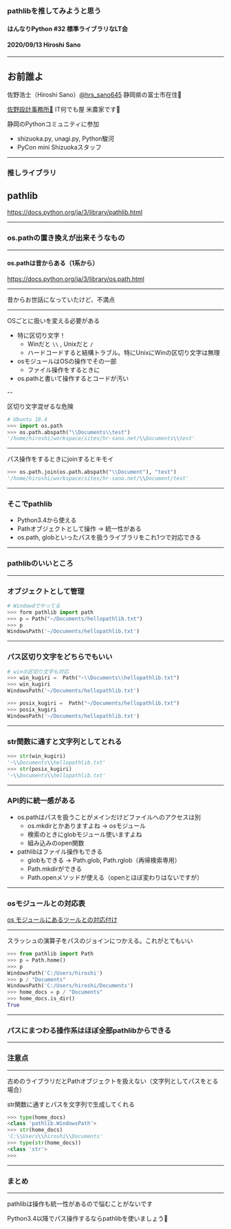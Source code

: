 ### pathlibを推してみようと思う

#### はんなりPython #32 標準ライブラリなLT会

#### 2020/09/13 Hiroshi Sano

---

## お前誰よ

佐野浩士（Hiroshi Sano）[@hrs_sano645](https://twitter.com/hrs_sano645)
静岡県の富士市在住🗻

[佐野設計事務所🚗](https://sano-design.info) IT何でも屋
米農家です🌾

静岡のPythonコミュニティに参加
- shizuoka.py, unagi.py, Python駿河
- PyCon mini Shizuokaスタッフ

---

### 推しライブラリ

## pathlib

https://docs.python.org/ja/3/library/pathlib.html

---

### os.pathの置き換えが出来そうなもの

---

#### os.pathは昔からある（1系から）

https://docs.python.org/ja/3/library/os.path.html

---

昔からお世話になっていたけど、不満点

---

OSごとに扱いを変える必要がある

- 特に区切り文字！
  - Winだと `\\` , Unixだと `/`
  - ハードコードすると結構トラブル。特にUnixにWinの区切り文字は無理
- osモジュールはOSの操作でその一部
  - ファイル操作をするときに
- os.pathと書いて操作するとコードが汚い

--

区切り文字混ぜるな危険

```python
# Ubuntu 18.4
>>> import os.path
>>> os.path.abspath("\\Documents\\test")
'/home/hiroshi/workspace/sites/hr-sano.net/\\Documents\\test'
```

---

パス操作をするときにjoinするとキモイ

```python
>>> os.path.join(os.path.abspath("\\Document"), "test")
'/home/hiroshi/workspace/sites/hr-sano.net/\\Document/test'
```

---

### そこでpathlib

- Python3.4から使える
- Pathオブジェクトとして操作 -> 統一性がある
- os.path, globといったパスを扱うライブラリをこれ1つで対応できる

---

### pathlibのいいところ

---

### オブジェクトとして管理

```python
# Windowdでやってる
>>> form pathlib import path
>>> p = Path("~/Documents/hellopathlib.txt")
>>> p
WindowsPath('~/Documents/hellopathlib.txt')
```

---

### パス区切り文字をどちらでもいい

```python
# winの区切り文字も対応
>>> win_kugiri =  Path("~\\Documents\\hellopathlib.txt")
>>> win_kugiri
WindowsPath('~/Documents/hellopathlib.txt')

>>> posix_kugiri =  Path("~/Documents/hellopathlib.txt")
>>> posix_kugiri
WindowsPath('~/Documents/hellopathlib.txt')

```

---

### str関数に通すと文字列としてとれる

```python
>>> str(win_kugiri)
'~\\Documents\\hellopathlib.txt'
>>> str(posix_kugiri)
'~\\Documents\\hellopathlib.txt'
```

---

### API的に統一感がある

- os.pathはパスを扱うことがメインだけどファイルへのアクセスは別
  - os.mkdirとかありますよね -> osモジュール
  - 検索のときにglobモジュール使いますよね
  - 組み込みのopen関数
- pathlibはファイル操作もできる
  - globもできる -> Path.glob, Path.rglob（再帰検索専用）
  - Path.mkdirができる
  - Path.openメソッドが使える（openとほぼ変わりはないですが）

---

### osモジュールとの対応表

[os モジュールにあるツールとの対応付け](https://docs.python.org/ja/3/library/pathlib.html#correspondence-to-tools-in-the-os-module)

---

スラッシュの演算子をパスのジョインにつかえる。これがとてもいい

```python
>>> from pathlib import Path
>>> p = Path.home()
>>> p
WindowsPath('C:/Users/hiroshi')
>>> p / "Documents"
WindowsPath('C:/Users/hiroshi/Documents')
>>> home_docs = p / "Documents"
>>> home_docs.is_dir()
True
```

---

### パスにまつわる操作系はほぼ全部pathlibからできる

---

### 注意点

---

古めのライブラリだとPathオブジェクトを扱えない（文字列としてパスをとる場合）

str関数に通すとパスを文字列で生成してくれる

```python
>>> type(home_docs)
<class 'pathlib.WindowsPath'>
>>> str(home_docs)       
'C:\\Users\\hiroshi\\Documents'
>>> type(str(home_docs))
<class 'str'>
>>>
```

---

### まとめ

---

pathlibは操作も統一性があるので悩むことがないです

Python3.4以降でパス操作するならpathlibを使いましょう💪
